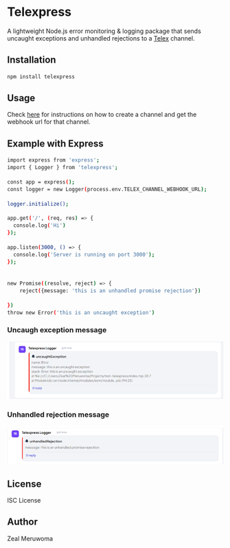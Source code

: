 # Telexpress

A lightweight Node.js error monitoring & logging package that sends uncaught exceptions and unhandled rejections to a [Telex](https://telex.im/) channel.

## Installation

```bash
npm install telexpress

```

## Usage

Check [here](https://docs.telex.im/docs/intro#webhooks-on-telex) for instructions on how to create a channel and get the webhook url for that channel.

## Example with Express

```bash
import express from 'express';
import { Logger } from 'telexpress';

const app = express();
const logger = new Logger(process.env.TELEX_CHANNEL_WEBHOOK_URL);

logger.initialize();

app.get('/', (req, res) => {
  console.log('Hi')
});

app.listen(3000, () => {
  console.log('Server is running on port 3000');
});


new Promise((resolve, reject) => {
    reject({message: 'this is an unhandled promise rejection'})

})
throw new Error('this is an uncaught exception')
```

### Uncaugh exception message

![uncaught exception message on telex](example-usage-1.png)

### Unhandled rejection message

![unhandled rejection message on telex](example-usage-2.png)

## License

ISC License

## Author

Zeal Meruwoma
